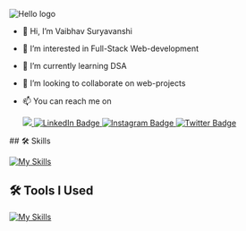 ![Hello logo](https://camo.githubusercontent.com/82e15927fe3a779d5bb243ed93d85f49768667c7251d713991e67888e522f207/68747470733a2f2f63617073756c652d72656e6465722e76657263656c2e6170702f6170693f747970653d776176696e6726636f6c6f723d6772616469656e7426746578743d48656c6c6f21266865696768743d3130302673656374696f6e3d686561646572)

- 👋 Hi, I’m Vaibhav Suryavanshi
- 👀 I’m interested in Full-Stack Web-development
- 🌱 I’m currently learning DSA
- 💞️ I’m looking to collaborate on web-projects
- 📫 You can reach me on 

  <div id="badges">
  <a href="https://vaibhavsuryavanshi.vercel.app/">
    <img src="https://img.shields.io/badge/my_portfolio-000?style=for-the-badge&logo=ko-fi&logoColor=white" />
  </a> 
  <a href="https://www.linkedin.com/in/vaibhav-suryavanshi-52784b253/">
    <img src="https://img.shields.io/badge/LinkedIn-blue?style=for-the-badge&logo=linkedin&logoColor=white" alt="LinkedIn Badge"/>
  </a>
  <a href="https://www.instagram.com/vaibhavsuryavanshi_357/">
    <img src="https://img.shields.io/badge/Instagram-red?style=for-the-badge&logo=Instagram&logoColor=white" alt="Instagram Badge"/>
  </a>
  <a href="">
    <img src="https://img.shields.io/badge/Twitter-blue?style=for-the-badge&logo=twitter&logoColor=white" alt="Twitter Badge"/>
  </a>
</div>
<!-- - 😄 Pronouns: ...
- ⚡ Fun fact: ...
 -->
<!-- - Language and Tools  -->
<!--   <div>
    <img src="https://github.com/devicons/devicon/blob/master/icons/java/java-original-wordmark.svg" title="Java" alt="Java" width="40" height="40"/>&nbsp;
    <img src="https://github.com/devicons/devicon/blob/master/icons/react/react-original-wordmark.svg" title="React" alt="React" width="40" height="40"/>&nbsp;
    <img src="https://github.com/devicons/devicon/blob/master/icons/css3/css3-plain-wordmark.svg"  title="CSS3" alt="CSS" width="40" height="40"/>&nbsp;
    <img src="https://github.com/devicons/devicon/blob/master/icons/html5/html5-original.svg" title="HTML5" alt="HTML" width="40" height="40"/>&nbsp;
    <img src="https://github.com/devicons/devicon/blob/master/icons/javascript/javascript-original.svg" title="JavaScript" alt="JavaScript" width="40" height="40"/>&nbsp;
    <img src="https://github.com/devicons/devicon/blob/master/icons/mysql/mysql-original-wordmark.svg" title="MySQL"  alt="MySQL" width="40" height="40"/>&nbsp;
    <img src="https://github.com/devicons/devicon/blob/master/icons/nodejs/nodejs-original-wordmark.svg" title="NodeJS" alt="NodeJS" width="40" height="40"/>&nbsp;
    <img src="https://github.com/devicons/devicon/blob/master/icons/git/git-original-wordmark.svg" title="Git" **alt="Git" width="40" height="40"/>
  </div> -->  
## 🛠 Skills

[![My Skills](https://skillicons.dev/icons?i=html,css,javascript,java,python,mysql,nodejs,react&theme=light)]()

## 🛠 Tools I Used

[![My Skills](https://skillicons.dev/icons?i=vscode,mysql,netlify,vercel,git,gitlab&theme=light)]()

<!---
VaibhavSuryavanshi93/VaibhavSuryavanshi93 is a ✨ special ✨ repository because its `README.md` (this file) appears on your GitHub profile.
You can click the Preview link to take a look at your changes.
--->
